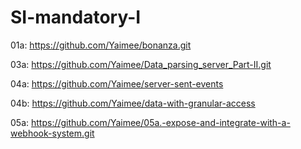 ﻿# SI-mandatory-I

01a: https://github.com/Yaimee/bonanza.git

03a: https://github.com/Yaimee/Data_parsing_server_Part-II.git

04a: https://github.com/Yaimee/server-sent-events

04b: https://github.com/Yaimee/data-with-granular-access

05a: https://github.com/Yaimee/05a.-expose-and-integrate-with-a-webhook-system.git
